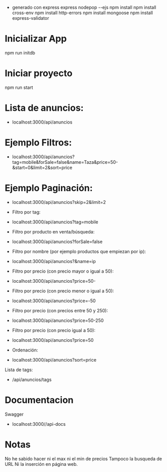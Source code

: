 - generado con express
  express nodepop --ejs
  npm install
  npm install cross-env
  npm install http-errors
  npm install mongoose
  npm install express-validator

# Inicializar App

npm run initdb

# Iniciar proyecto

npm run start

# Lista de anuncios:

- localhost:3000/api/anuncios

# Ejemplo Filtros:

- localhost:3000/api/anuncios?tag=mobile&forSale=false&name=Taza&price=50-&start=0&limit=2&sort=price

# Ejemplo Paginación:

- localhost:3000/api/anuncios?skip=2&limit=2

* Filtro por tag:

- localhost:3000/api/anuncios?tag=mobile

* Filtro por producto en venta/búsqueda:

- localhost:3000/api/anuncios?forSale=false

* Filtro por nombre (por ejemplo productos que empiezan por ip):

- localhost:3000/api/anuncios?&name=ip

* Filtro por precio (con precio mayor o igual a 50):

- localhost:3000/api/anuncios?price=50-

* Filtro por precio (con precio menor o igual a 50):

- localhost:3000/api/anuncios?price=-50

* Filtro por precio (con precios entre 50 y 250):

- localhost:3000/api/anuncios?price=50-250

* Filtro por precio (con precio igual a 50):

- localhost:3000/api/anuncios?price=50

* Ordenación:

- localhost:3000/api/anuncios?sort=price

Lista de tags:

- /api/anuncios/tags

# Documentacion

Swagger

- localhost:3000//api-docs

# Notas

No he sabido hacer ni el max ni el min de precios
Tampoco la busqueda de URL
Ni la inserción en página web.
